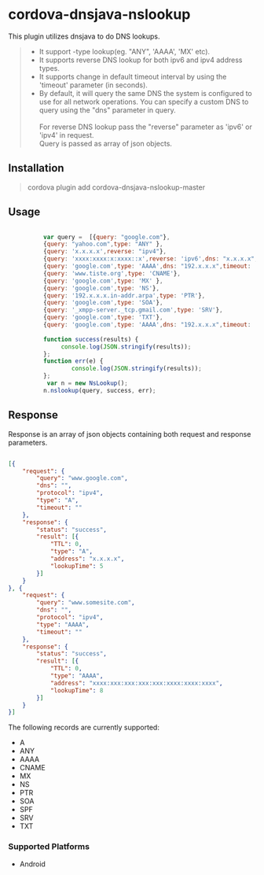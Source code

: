 # cordova-dnsjava-nslookup

This plugin utilizes dnsjava to do DNS lookups. 

> - It support -type lookup(eg. "ANY", 'AAAA', 'MX' etc).<br>
> - It supports reverse DNS lookup for both ipv6 and ipv4 address types.<br>
> - It supports change in default timeout interval by using the 'timeout' parameter (in seconds).<br>
> - By default, it will query the same DNS the system is configured to use for all network operations. You can specify a custom DNS to query using the "dns" parameter in query.<br><br>
For reverse DNS lookup pass the "reverse" parameter as  'ipv6' or 'ipv4' in request.<br>
Query is passed as array of json objects.

## Installation

> cordova plugin add cordova-dnsjava-nslookup-master  

## Usage
```js

          var query =  [{query: "google.com"},
          {query: "yahoo.com",type: "ANY" },
          {query: 'x.x.x.x',reverse: "ipv4"}, 
          {query: 'xxxx:xxxx:x:xxxx::x',reverse: 'ipv6',dns: "x.x.x.x",timeout: '40'},
          {query: 'google.com',type: 'AAAA',dns: "192.x.x.x",timeout: '15' },
          {query: 'www.tiste.org',type: 'CNAME'}, 
          {query: 'google.com',type: 'MX' }, 
          {query: 'google.com',type: 'NS'}, 
          {query: '192.x.x.x.in-addr.arpa',type: 'PTR'}, 
          {query: 'google.com',type: 'SOA'}, 
          {query: '_xmpp-server._tcp.gmail.com',type: 'SRV'},
          {query: 'google.com',type: 'TXT'}, 
          {query: 'google.com',type: 'AAAA',dns: "192.x.x.x",timeout: '15'}];
         
          function success(results) {
               console.log(JSON.stringify(results));
          };
          function err(e) {
                  console.log(JSON.stringify(results));
          };
           var n = new NsLookup();
          n.nslookup(query, success, err);
```
## Response

Response is an array of json objects containing both request and response parameters.

```json

[{
	"request": {
		"query": "www.google.com",
		"dns": "",
		"protocol": "ipv4",
		"type": "A",
		"timeout": ""
	},
	"response": {
		"status": "success",
		"result": [{
			"TTL": 0,
			"type": "A",
			"address": "x.x.x.x",
			"lookupTime": 5
		}]
	}
}, {
	"request": {
		"query": "www.somesite.com",
		"dns": "",
		"protocol": "ipv4",
		"type": "AAAA",
		"timeout": ""
	},
	"response": {
		"status": "success",
		"result": [{
			"TTL": 0,
			"type": "AAAA",
			"address": "xxxx:xxx:xxx:xxx:xxx:xxxx:xxxx:xxxx",
			"lookupTime": 8
		}]
	}
}]

```

The following records are currently supported:

* A
* ANY
* AAAA
* CNAME
* MX
* NS
* PTR
* SOA
* SPF
* SRV
* TXT

### Supported Platforms

- Android
